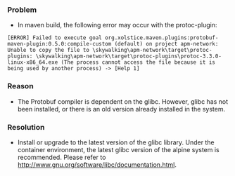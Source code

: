 ### Problem
- In maven build, the following error may occur with the protoc-plugin:
```
[ERROR] Failed to execute goal org.xolstice.maven.plugins:protobuf-maven-plugin:0.5.0:compile-custom (default) on project apm-network: Unable to copy the file to \skywalking\apm-network\target\protoc-plugins: \skywalking\apm-network\target\protoc-plugins\protoc-3.3.0-linux-x86_64.exe (The process cannot access the file because it is being used by another process) -> [Help 1]
```

### Reason
- The Protobuf compiler is dependent on the glibc. However, glibc has not been installed, or there is an old version already installed in the system.

### Resolution
- Install or upgrade to the latest version of the glibc library. Under the container environment, the latest glibc version of the alpine system is recommended.
Please refer to http://www.gnu.org/software/libc/documentation.html.
